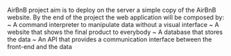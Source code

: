 AirBnB project aim is to deploy on the server a simple copy of the AirBnB website.
By the end of the project the web application will be composed by:
 ~ A command interpreter to manipulate data without a visual interface
 ~ A website that shows the final product to everybody
 ~ A database that stores the data
 ~ An API that provides a communication interface between the front-end and the data
